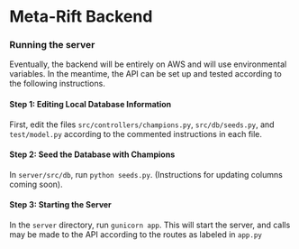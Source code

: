 # Meta-Rift Backend

### Running the server

Eventually, the backend will be entirely on AWS and will use environmental variables. In the meantime, the API can be set up and tested according to the following instructions.

#### Step 1: Editing Local Database Information

First, edit the files `src/controllers/champions.py`, `src/db/seeds.py`, and
 `test/model.py` according to the commented instructions in each file.

#### Step 2: Seed the Database with Champions

In `server/src/db`, run `python seeds.py`. (Instructions for updating
  columns coming soon).

#### Step 3: Starting the Server

In the `server` directory, run `gunicorn app`. This will start the server, and calls may be made to the API according to the routes as labeled in `app.py`
